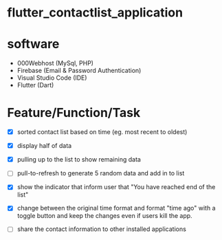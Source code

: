 # flutter_contactlist_application

# software
- 000Webhost (MySql, PHP)
- Firebase (Email & Password Authentication)
- Visual Studio Code (IDE)
- Flutter (Dart)

# Feature/Function/Task
- [X] sorted contact list based on time (eg. most recent to oldest)
- [X] display half of data
- [X] pulling up to the list to show remaining data
- [ ] pull-to-refresh to generate 5 random data and add in to list
- [X] show the indicator that inform user that "You have reached end of the list"
- [X] change between the original time format and format "time ago" with a toggle button and keep the changes even if users kill the app.
- [ ] share the contact information to other installed applications


